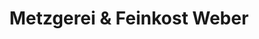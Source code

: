---
title: "Metzgerei & Feinkost Weber"
url: /sulzbach-taunus/metzgerei-und-feinkost-weber/
shop: Metzgerei
---